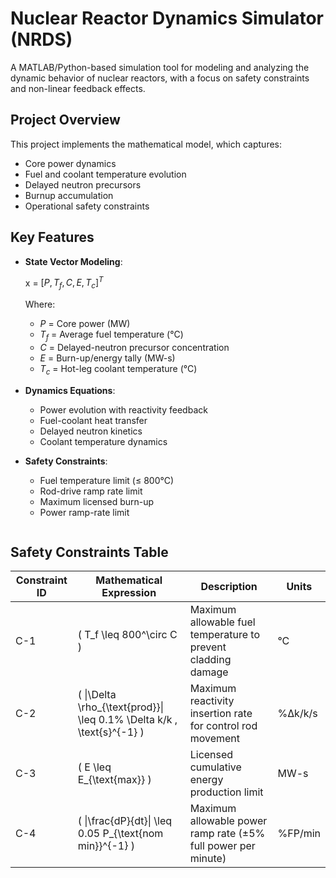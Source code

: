 
# Nuclear Reactor Dynamics Simulator (NRDS)

A MATLAB/Python-based simulation tool for modeling and analyzing the dynamic behavior of nuclear reactors, with a focus on safety constraints and non-linear feedback effects.

## Project Overview
This project implements the mathematical model, which captures:
- Core power dynamics
- Fuel and coolant temperature evolution
- Delayed neutron precursors
- Burnup accumulation
- Operational safety constraints

## Key Features
- **State Vector Modeling**: 
  
  x = $[P, T_f, C, E, T_c]^T$

  Where:
  - $P$ = Core power (MW)
  - $T_f$ = Average fuel temperature (°C)
  - $C$ = Delayed-neutron precursor concentration
  - $E$ = Burn-up/energy tally (MW-s)
  - $T_c$ = Hot-leg coolant temperature (°C)

- **Dynamics Equations**:
  - Power evolution with reactivity feedback
  - Fuel-coolant heat transfer
  - Delayed neutron kinetics
  - Coolant temperature dynamics

- **Safety Constraints**:
  - Fuel temperature limit (≤ 800°C)
  - Rod-drive ramp rate limit
  - Maximum licensed burn-up
  - Power ramp-rate limit
  ```markdown

## Safety Constraints Table

| Constraint ID | Mathematical Expression | Description | Units |
|--------------|-------------------------|-------------|-------|
| C-1 | \( T_f \leq 800^\circ C \) | Maximum allowable fuel temperature to prevent cladding damage | °C |
| C-2 | \( \|\Delta \rho_{\text{prod}}\| \leq 0.1\% \Delta k/k \, \text{s}^{-1} \) | Maximum reactivity insertion rate for control rod movement | %Δk/k/s |
| C-3 | \( E \leq E_{\text{max}} \) | Licensed cumulative energy production limit | MW-s |
| C-4 | \( \|\frac{dP}{dt}\| \leq 0.05 P_{\text{nom min}}^{-1} \) | Maximum allowable power ramp rate (±5% full power per minute) | %FP/min |

